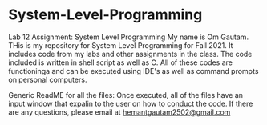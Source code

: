 # System-Level-Programming
Lab 12 Assignment: System Level Programming 
My name is Om Gautam. THis is my repository for System Level Programming for Fall 2021. It includes code from my labs and other assignments in the class. The code included is written in shell script as well as C. All of these codes are functioninga and can be executed using IDE's as well as command prompts on personal computers.

Generic ReadME for all the files: Once executed, all of the files have an input window that expalin to the user on how to conduct the code. If there are any questions, please email at hemantgautam2502@gmail.com
